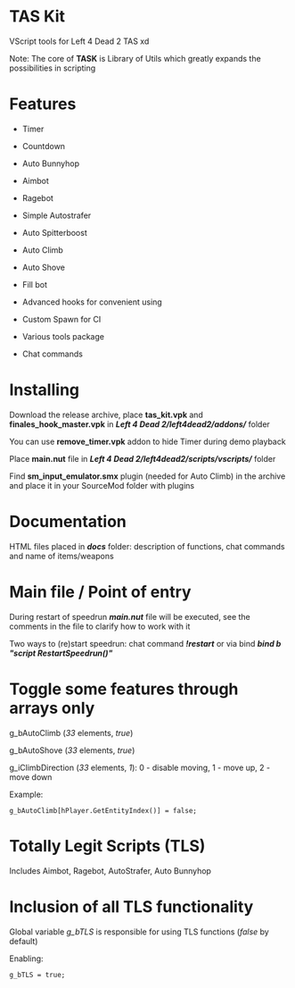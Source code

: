 # TAS Kit
VScript tools for Left 4 Dead 2 TAS xd

Note: The core of **TASK** is Library of Utils which greatly expands the possibilities in scripting

# Features
* Timer

* Countdown

* Auto Bunnyhop

* Aimbot

* Ragebot

* Simple Autostrafer

* Auto Spitterboost

* Auto Climb

* Auto Shove

* Fill bot

* Advanced hooks for convenient using

* Custom Spawn for CI

* Various tools package

* Chat commands

# Installing
Download the release archive, place **tas_kit.vpk** and **finales_hook_master.vpk** in ***Left 4 Dead 2/left4dead2/addons/*** folder

You can use **remove_timer.vpk** addon to hide Timer during demo playback

Place **main.nut** file in ***Left 4 Dead 2/left4dead2/scripts/vscripts/*** folder

Find **sm_input_emulator.smx** plugin (needed for Auto Climb) in the archive and place it in your SourceMod folder with plugins

# Documentation
HTML files placed in ***docs*** folder: description of functions, chat commands and name of items/weapons

# Main file / Point of entry
During restart of speedrun ***main.nut*** file will be executed, see the comments in the file to clarify how to work with it

Two ways to (re)start speedrun: chat command ***!restart*** or via bind ***bind b "script RestartSpeedrun()"***

# Toggle some features through arrays only
g_bAutoClimb (*33* elements, *true*)

g_bAutoShove (*33* elements, *true*)

g_iClimbDirection (*33* elements, *1*): 0 - disable moving, 1 - move up, 2 - move down

Example:
```squirrel
g_bAutoClimb[hPlayer.GetEntityIndex()] = false;
```

# Totally Legit Scripts (TLS)
Includes Aimbot, Ragebot, AutoStrafer, Auto Bunnyhop

# Inclusion of all TLS functionality
Global variable *g_bTLS* is responsible for using TLS functions (*false* by default)

Enabling:
```squirrel
g_bTLS = true;
```
